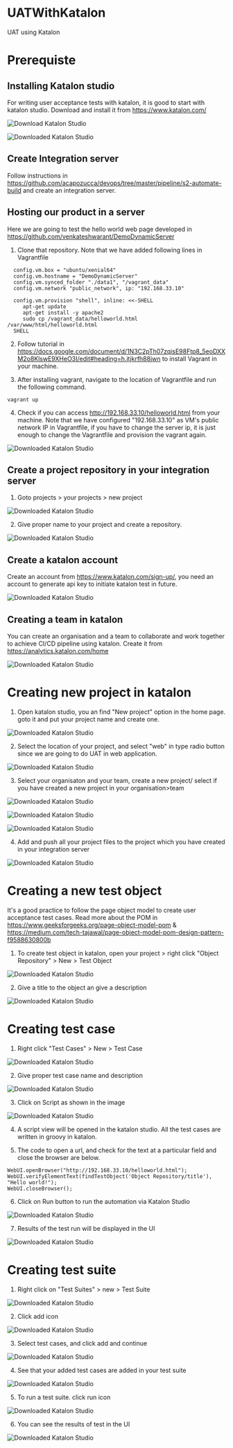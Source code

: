 # UATWithKatalon
UAT using Katalon

# Prerequiste
## Installing Katalon studio
For writing user acceptance tests with katalon, it is good to start with katalon studio. Download and install it from https://www.katalon.com/


![Download Katalon Studio](/images/1.png)

![Downloaded Katalon Studio](/images/2.png)

## Create Integration server
Follow instructions in https://github.com/acapozucca/devops/tree/master/pipeline/s2-automate-build and create an integration server.

## Hosting our product in a server

Here we are going to test the hello world web page developed in https://github.com/venkateshwarant/DemoDynamicServer

1. Clone that repository. Note that we have added following lines in Vagrantfile

```
  config.vm.box = "ubuntu/xenial64"
  config.vm.hostname = "DemoDynamicServer"
  config.vm.synced_folder "./data1", "/vagrant_data"
  config.vm.network "public_network", ip: "192.168.33.10"
  
  config.vm.provision "shell", inline: <<-SHELL
     apt-get update
     apt-get install -y apache2
     sudo cp /vagrant_data/helloworld.html /var/www/html/helloworld.html
  SHELL
```

2. Follow tutorial in https://docs.google.com/document/d/1N3C2pTh07zqisE98Ftp8_5eoDXXM2o8KlswE9XHeO3I/edit#heading=h.jtjkrfh88jwn to install Vagrant in your machine.

3. After installing vagrant, navigate to the location of Vagrantfile and run the following command.

```
vagrant up
```

4. Check if you can access http://192.168.33.10/helloworld.html from your machine. Note that we have configured "192.168.33.10" as VM's public network IP  in Vagrantfile, if you have to change the server ip, it is just enough to change the Vagrantfile and provision the vagrant again.

![Downloaded Katalon Studio](/images/18.png)


## Create a project repository in your integration server

1. Goto projects > your projects > new project

![Downloaded Katalon Studio](/images/3.png)

2. Give proper name to your project and create a repository.

![Downloaded Katalon Studio](/images/4.png)

## Create a katalon account

Create an account from https://www.katalon.com/sign-up/, you need an account to generate api key to initiate katalon test in future.

![Downloaded Katalon Studio](/images/7.png)

## Creating a team in katalon

You can create an organisation and a team to collaborate and work together to achieve CI/CD pipeline using katalon. Create it from https://analytics.katalon.com/home

![Downloaded Katalon Studio](/images/8.png)

# Creating new project in katalon

1. Open katalon studio, you an find "New project" option in the home page. goto it and put your project name and create one.

![Downloaded Katalon Studio](/images/5.png)

2. Select the location of your project, and select "web" in type radio button since we are going to do UAT in web application.

![Downloaded Katalon Studio](/images/6.png)

3. Select your organisaton and your team, create a new project/ select if you have created a new project in your organisation>team

![Downloaded Katalon Studio](/images/9.png)

![Downloaded Katalon Studio](/images/10.png)

![Downloaded Katalon Studio](/images/11.png)

4. Add and push all your project files to the project which you have created in your integration server

![Downloaded Katalon Studio](/images/12.png)

# Creating a new test object

It's a good practice to follow the page object model to create user acceptance test cases. Read more about the POM in https://www.geeksforgeeks.org/page-object-model-pom & https://medium.com/tech-tajawal/page-object-model-pom-design-pattern-f9588630800b


1. To create test object in katalon, open your project > right click "Object Repository" > New > Test Object

![Downloaded Katalon Studio](/images/13.png)


2. Give a title to the object an give a description

![Downloaded Katalon Studio](/images/14.png)

# Creating test case

1. Right click "Test Cases" > New > Test Case

![Downloaded Katalon Studio](/images/19.png)

2. Give proper test case name and description

![Downloaded Katalon Studio](/images/20.png)

3. Click on Script as shown in the image

![Downloaded Katalon Studio](/images/21.png)

4. A script view will be opened in the katalon studio. All the test cases are written in groovy in katalon.

5. The code to open a url, and check for the text at a particular field and close the browser are below.

```
WebUI.openBrowser("http://192.168.33.10/helloworld.html");
WebUI.verifyElementText(findTestObject('Object Repository/title'), "Hello world!");
WebUI.closeBrowser();
```

6. Click on Run button to run the automation via Katalon Studio

![Downloaded Katalon Studio](/images/23.png)

7. Results of the test run will be displayed in the UI

![Downloaded Katalon Studio](/images/24.png)

# Creating test suite

1. Right click on "Test Suites" > new > Test Suite

![Downloaded Katalon Studio](/images/25.png)

2. Click add icon

![Downloaded Katalon Studio](/images/26.png)

3. Select test cases, and click add and continue

![Downloaded Katalon Studio](/images/27.png)

4. See that your added test cases are added in your test suite

![Downloaded Katalon Studio](/images/28.png)

5. To run a test suite. click run icon

![Downloaded Katalon Studio](/images/29.png)

6. You can see the results of test in the UI

![Downloaded Katalon Studio](/images/30.png)

